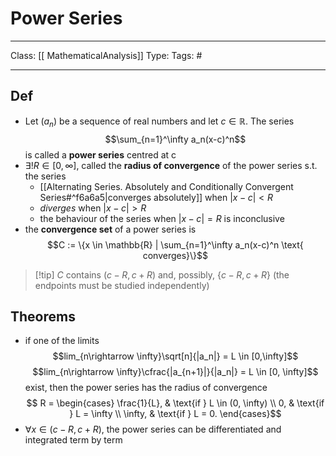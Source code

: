 # Power Series
___
Class: [[ MathematicalAnalysis]]
Type: 
Tags: # 
___

## Def 
- Let $(a_n)$ be a sequence of real numbers and let $c \in \mathbb{R}$. The series $$\sum_{n=1}^\infty a_n(x-c)^n$$ is called a **power series** centred at c 
- $\exists ! R \in [0,\infty]$, called the **radius of convergence** of the power series s.t. the series
	- [[Alternating Series. Absolutely and Conditionally Convergent Series#^f6a6a5|converges absolutely]] when $|x-c|<R$
	- *diverges* when $|x-c|>R$
	- the behaviour of the series when $|x-c| = R$ is inconclusive
- the **convergence set** of a power series is $$C := \{x \in \mathbb{R} | \sum_{n=1}^\infty a_n(x-c)^n \text{ converges}\}$$
>[!tip] $C$ contains $(c-R,c+R)$ and, possibly, $\{c-R,c+R\}$ (the endpoints must be studied independently)
## Theorems 
- if one of the limits $$lim_{n\rightarrow \infty}\sqrt[n]{|a_n|} = L \in [0,\infty]$$ $$lim_{n\rightarrow \infty}\cfrac{|a_{n+1}|}{|a_n|} = L \in [0, \infty]$$
 exist, then the power series has the radius of convergence$$
R = 
\begin{cases} 
\frac{1}{L}, & \text{if } L \in (0, \infty) \\ 
0, & \text{if } L = \infty \\ 
\infty, & \text{if } L = 0.
\end{cases}$$
- $\forall x \in (c-R,c+R)$, the power series can be differentiated and integrated term by term

